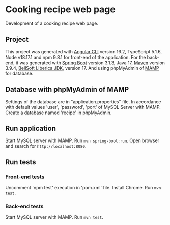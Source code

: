 # Cooking recipe web page

Development of a cooking recipe web page.

## Project

This project was generated with [Angular CLI](https://github.com/angular/angular-cli) version 16.2, TypeScript 5.1.6, Node v18.17.1 and npm 9.8.1 for front-end of the application. For the back-end, it was generated with [Spring Boot](https://github.com/spring-projects/spring-boot) version 3.1.3, Java 17, [Maven](https://maven.apache.org/install.html) version 3.9.4, [BellSoft Liberica JDK](https://spring.io/quickstart), version 17. And using phpMyAdmin of [MAMP](https://www.mamp.info/en/downloads/) for database.

## Database with phpMyAdmin of MAMP

Settings of the database are in "application.properties" file. In accordance with default values 'user', 'password', 'port' of MySQL Server with MAMP.
Create a database named 'recipe' in phpMyAdmin.

## Run application

Start MySQL server with MAMP.
Run `mvn spring-boot:run`.
Open browser and search for `http://localhost:8080`.

## Run tests

### Front-end tests

Uncomment 'npm test' execution in 'pom.xml' file.
Install Chrome.
Run `mvn test`.

### Back-end tests

Start MySQL server with MAMP.
Run `mvn test`.
